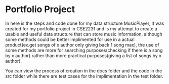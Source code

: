 # Portfolio Project

In here is the steps and code done for my data structure MusicPlayer, It was
created for my portfolio project in CSE2231 and is my attempt to create a
usable and useful data structure that can store music information, although some
methods could be better implimented for use in a actual product(ex.get songs of
x author only giving back 1 song max), the use of some methods are more for
searching purposes(checking if there is a song by x author) rather than more
practical purposes(giving a list of songs by x author).

You can view the process of creation in the docs folder and the code in the src
folder while there are test cases for the implimentation in the test folder.